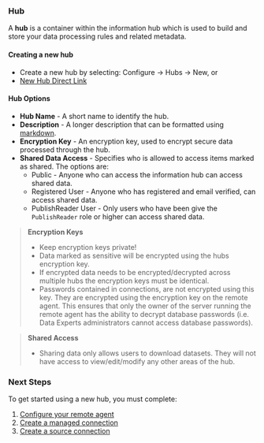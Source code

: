 ### Hub

A **hub** is a container within the information hub which is used to build and store your data processing rules and related metadata.

#### Creating a new hub

* Create a new hub by selecting: Configure &rarr; Hubs &rarr; New, or
* [New Hub Direct Link](route:/hubs/index/hubs-view/hub-new)

#### Hub Options

* **Hub Name** - A short name to identify the hub.
* **Description** - A longer description that can be formatted using [markdown](https://guides.github.com/features/mastering-markdown/).
* **Encryption Key** - An encryption key, used to encrypt secure data processed through the hub.
* **Shared Data Access** - Specifies who is allowed to access items marked as shared.  The options are:
    * Public - Anyone who can access the information hub can access shared data.
    * Registered User - Anyone who has registered and email verified, can access shared data.
    * PublishReader User - Only users who have been give the `PublishReader` role or higher can access shared data.

> **Encryption Keys**
> * Keep encryption keys private!
> * Data marked as sensitive will be encrypted using the hubs encryption key.  
> * If encrypted data needs to be encrypted/decrypted across multiple hubs the encryption keys must be identical.
> * Passwords contained in connections, are not encrypted using this key.  They are encrypted using the encryption key on the remote agent.  This ensures that only the owner of the server running the remote agent has the ability to decrypt database passwords (i.e. Data Experts administrators cannot access database passwords).

> **Shared Access**
> * Sharing data only allows users to download datasets.  They will not have access to view/edit/modify any other areas of the hub.

### Next Steps

To get started using a new hub, you must complete:
1. [Configure your remote agent](intro/remote_agent.md)
2. [Create a managed connection](intro/connections_managed.md)
3. [Create a source connection](intro/connections_source.md)

